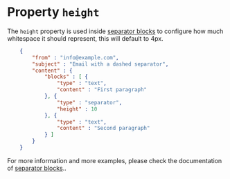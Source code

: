 # Property `height`

The `height` property is used inside [separator blocks](/support/json/block-separator)
to configure how much whitespace it should represent, this will default to 4px.


````json
    {
        "from" : "info@example.com",
        "subject" : "Email with a dashed separator",
        "content" : {
            "blocks" : [ {
                "type" : "text",
                "content" : "First paragraph"
            }, {
                "type" : "separator",
                "height" : 10
            }, {
                "type" : "text",
                "content" : "Second paragraph"
            } ]
        }
    }
````


For more information and more examples, please check the documentation
of [separator blocks](/support/json/block-separator)..
